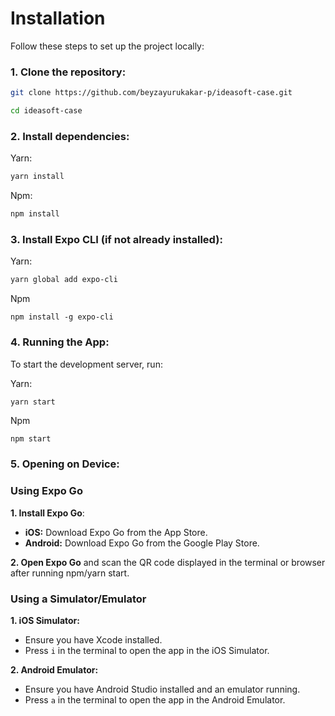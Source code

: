 # Installation

Follow these steps to set up the project locally:

### **1. Clone the repository**:
```sh
git clone https://github.com/beyzayurukakar-p/ideasoft-case.git
```
```sh
cd ideasoft-case
```

### **2. Install dependencies**:
Yarn:
```sh
yarn install
```
Npm:
```sh
npm install
```

### **3. Install Expo CLI (if not already installed)**:
Yarn:

```sh
yarn global add expo-cli
```
Npm

```
npm install -g expo-cli
```

### **4. Running the App**:

To start the development server, run:

Yarn:

```sh
yarn start
```
Npm

```
npm start
```  

### **5. Opening on Device**:

### Using Expo Go

**1. Install Expo Go**:

- **iOS:** Download Expo Go from the App Store.
- **Android:** Download Expo Go from the Google Play Store.

**2. Open Expo Go** and scan the QR code displayed in the terminal or browser after running npm/yarn start.

### Using a Simulator/Emulator

**1. iOS Simulator:**

- Ensure you have Xcode installed.
- Press `i` in the terminal to open the app in the iOS Simulator.

**2. Android Emulator:**

- Ensure you have Android Studio installed and an emulator running.
- Press `a` in the terminal to open the app in the Android Emulator.
